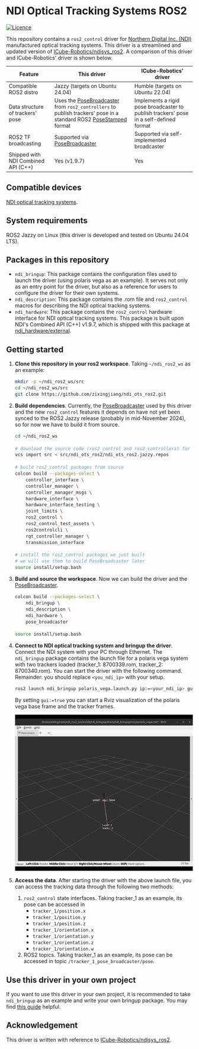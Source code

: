 # NDI Optical Tracking Systems ROS2
[![Licence](https://img.shields.io/badge/License-Apache%202.0-blue.svg)](https://opensource.org/licenses/Apache-2.0)

This repository contains a `ros2_control` driver for [Northern Digital Inc. (NDI)](https://www.ndigital.com/) manufactured optical tracking systems. This driver is a streamlined and updated version of [ICube-Robotics/ndisys_ros2](https://github.com/ICube-Robotics/ndisys_ros2). A comparison of this driver and ICube-Robotics' driver is shown below.

| Feature | This driver | ICube-Robotics' driver |
| --- | --- | --- |
| Compatible ROS2 distro | Jazzy (targets on Ubuntu 24.04) | Humble (targets on Ubuntu 22.04) |
| Data structure of trackers' pose | Uses the [PoseBroadcaster](https://github.com/ros-controls/ros2_controllers/tree/master/pose_broadcaster) from `ros2_controllers` to publish trackers' pose in a standard ROS2 [PoseStamped](https://docs.ros.org/en/noetic/api/geometry_msgs/html/msg/PoseStamped.html) format | Implements a rigid pose broadcaster to publish trackers' pose in a self-defined format |
|ROS2 TF broadcasting| Supported via [PoseBroadcaster](https://github.com/ros-controls/ros2_controllers/tree/master/pose_broadcaster) | Supported via self-implemented broadcaster |
|Shipped with NDI Combined API (C++)| Yes (v1.9.7) | Yes |  


## Compatible devices
[NDI optical tracking systems](https://www.ndigital.com/optical-navigation-technology/optical-navigation-products/#).

## System requirements
ROS2 Jazzy on Linux (this driver is developed and tested on Ubuntu 24.04 LTS).

## Packages in this repository
- `ndi_bringup`: This package contains the configuration files used to launch the driver (using polaris vega as an example). It serves not only as an entry point for the driver, but also as a reference for users to configure the driver for their own systems.
- `ndi_description`: This package contains the .rom file and `ros2_control` macros for describing the NDI optical tracking systems.
- `ndi_hardware`: This package contains the `ros2_control` hardware interface for NDI optical tracking systems. This package is built upon NDI's Combined API (C++) v1.9.7, which is shipped with this package at [ndi_hardware/external](https://github.com/zixingjiang/ndi_ots_ros2/tree/jazzy/ndi_hardware/external).

## Getting started
1. **Clone this repository in your ros2 workspace**. Taking `~/ndi_ros2_ws` as an example:
    ```bash
    mkdir -p ~/ndi_ros2_ws/src
    cd ~/ndi_ros2_ws/src
    git clone https://github.com/zixingjiang/ndi_ots_ros2.git
    ```
2. **Build dependencies**. Currently, the [PoseBroadcaster](https://github.com/ros-controls/ros2_controllers/tree/master/pose_broadcaster) used by this driver and the new `ros2_control` features it depends on have not yet been synced to the ROS2 Jazzy release (probably in mid-November 2024), so for now we have to build it from source. 
    ```bash
    cd ~/ndi_ros2_ws

    # download the source code (ros2_control and ros2_controllers) for building PoseBroadcaster
    vcs import src < src/ndi_ots_ros2/ndi_ots_ros2.jazzy.repos

    # build ros2_control packages from source
    colcon build --packages-select \
        controller_interface \
        controller_manager \
        controller_manager_msgs \
        hardware_interface \
        hardware_interface_testing \
        joint_limits \
        ros2_control \
        ros2_control_test_assets \
        ros2controlcli \
        rqt_controller_manager \
        transmission_interface 

    # install the ros2_control packages we just built
    # we will use them to build PoseBroadcaster later
    source install/setup.bash
    ```
3. **Build and source the workspace**. Now we can build the driver and the [PoseBroadcaster](https://github.com/ros-controls/ros2_controllers/tree/master/pose_broadcaster).
    ```bash
    colcon build --packages-select \
        ndi_bringup \
        ndi_description \
        ndi_hardware \
        pose_broadcaster

    source install/setup.bash
    ```
4. **Connect to NDI optical tracking system and bringup the driver**. Connect the NDI system with your PC through Ethernet. The `ndi_bringup` package contains the launch file for a polaris vega system with two trackers loaded (tracker_1: 8700339.rom, tracker_2: 8700340.rom). You can start the driver with the following command. Remainder: you should replace `<you_ndi_ip>` with your setup. 
   ```bash
   ros2 launch ndi_bringup polaris_vega.launch.py ip:=<your_ndi_ip> gui:=true
   ```
   By setting `gui:=true` you can start a Rviz visualization of the polaris vega base frame and the tracker frames. 
   
   <img src="ndi_bringup/doc/rviz.gif" width="500">

5. **Access the data**. After starting the driver with the above launch file, you can access the tracking data through the following two methods:
   1. `ros2_control` state interfaces. Taking tracker_1 as an example, its pose can be accessed in
      - `tracker_1/position.x`
      - `tracker_1/position.y`
      - `tracker_1/position.z`
      - `tracker_1/orientation.x`
      - `tracker_1/orientation.y`
      - `tracker_1/orientation.z`
      - `tracker_1/orientation.w`
   2. ROS2 topics. Taking tracker_1 as an example, its pose can be accessed in topic `/tracker_1_pose_broadcaster/pose`.

## Use this driver in your own project
If you want to use this driver in your own project, it is recommended to take `ndi_bringup` as an example and write your own bringup package. You may find [this guide](https://github.com/zixingjiang/ndi_ots_ros2/blob/jazzy/ndi_bringup/README.md) helpful. 

## Acknowledgement
This driver is written with reference to [ICube-Robotics/ndisys_ros2](https://github.com/ICube-Robotics/ndisys_ros2).